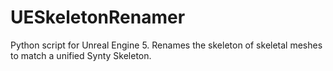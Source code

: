 # UESkeletonRenamer
Python script for Unreal Engine 5. Renames the skeleton of skeletal meshes to match a unified Synty Skeleton.
